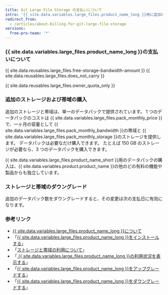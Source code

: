 ```yaml
---
title: Git Large File Storage の支払いについて
intro: '{{ site.data.variables.large_files.product_name_long }}用に追加のストレージと帯域を購入した場合、その購入分には、アカウントにすでに設定されている支払日、支払い方法、および領収書が適用されます。'
redirect_from:
  - /articles/about-billing-for-git-large-file-storage
versions:
  free-pro-team: '*'
---
```


### {{ site.data.variables.large_files.product_name_long }}の支払いについて

{{ site.data.reusables.large_files.free-storage-bandwidth-amount }} {{ site.data.reusables.large_files.does_not_carry }}

{{ site.data.reusables.large_files.owner_quota_only }}

### 追加のストレージおよび帯域の購入

追加のストレージと帯域は、単一のデータパックで提供されています。 1 つのデータパックのコストは {{ site.data.variables.large_files.pack_monthly_price }}で、一ヶ月の容量として {{ site.data.variables.large_files.pack_monthly_bandwidth }}の帯域と {{ site.data.variables.large_files.pack_monthly_storage }}のストレージを提供します。 データパックは必要なだけ購入できます。 たとえば 150 GB のストレージが必要なら、3 つのデータパックを購入できます。

{{ site.data.variables.large_files.product_name_short }}用のデータパックの購入は、{{ site.data.variables.product.product_name }}の他のどの有料の機能や製品からも独立しています。

### ストレージと帯域のダウングレード

追加のデータパック数をダウングレードすると、その変更は次の支払日に有効になります。

### 参考リンク

- [{{ site.data.variables.large_files.product_name_long }}について](/articles/about-git-large-file-storage)
- 「[{{ site.data.variables.large_files.product_name_long }}をインストールする](/articles/installing-git-large-file-storage)」
- 「[ストレージと帯域の利用について](/articles/about-storage-and-bandwidth-usage)」
- 「[ {{ site.data.variables.large_files.product_name_long }}の利用状況を表示する](/articles/viewing-your-git-large-file-storage-usage)」
- 「[{{ site.data.variables.large_files.product_name_long }}をアップグレードする](/articles/upgrading-git-large-file-storage)」
- 「[{{ site.data.variables.large_files.product_name_long }}をダウングレードする](/articles/downgrading-git-large-file-storage)」

